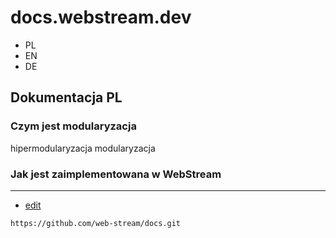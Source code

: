# docs.webstream.dev

+ PL
+ EN
+ DE


## Dokumentacja PL

### Czym jest modularyzacja

hipermodularyzacja
modularyzacja


### Jak jest zaimplementowana w WebStream


---
+ [edit](https://github.com/web-stream/docs/edit/main/README.md)

```
https://github.com/web-stream/docs.git
```
